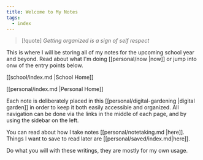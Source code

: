 ```yaml
---
title: Welcome to My Notes
tags:
  - index
---
```


>[!quote] *Getting organized is a sign of self respect*

This is where I will be storing all of my notes for the upcoming school year and beyond. Read about what I'm doing [[personal/now |now]] or jump into onw of the entry points below.

[[school/index.md |School Home]]

[[personal/index.md |Personal Home]]

Each note is deliberately placed in this [[personal/digital-gardening |digital garden]] in order to keep it both easily accessible and organized. All navigation can be done via the links in the middle of each page, and by using the sidebar on the left. 

You can read about how I take notes [[personal/notetaking.md |here]]. Things I want to save to read later are [[personal/saved/index.md|here]].  

Do what you will with these writings, they are mostly for my own usage. 
